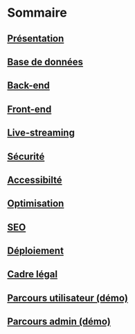 # Sommaire

## [Présentation](présentation.md)
## [Base de données](base_de_donées.md)
## [Back-end](backend.md)
## [Front-end](frontend.md)
## [Live-streaming](live_streaming.md)
## [Sécurité](sécurité.md)
## [Accessibilté](accessibilité.md)
## [Optimisation](optimisation.md)
## [SEO](SEO.md)
## [Déploiement](/documentation_technique/déploiement.md)
## [Cadre légal](/documentation_technique/cadre_légal.md)
## [Parcours utilisateur (démo)](/documentation_technique/parcours_utilisateur.md)
## [Parcours admin (démo)](/documentation_technique/parcours_admin.md)
